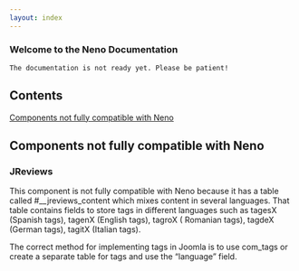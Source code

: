 ```yaml
---
layout: index
---
```

### Welcome to the Neno Documentation

```
The documentation is not ready yet. Please be patient!
```

## Contents
[Components not fully compatible with Neno](#components-not-fully-compatible-with-neno)

## Components not fully compatible with Neno

### JReviews
This component is not fully compatible with Neno because it has a table called \#__jreviews_content which mixes content in several languages. That table contains fields to store tags in different languages such as tagesX (Spanish tags), tagenX (English tags), tagroX ( Romanian tags), tagdeX (German tags), tagitX (Italian tags). 

The correct method for implementing tags in Joomla is to use com_tags or create a separate table for tags and use the “language” field. 
